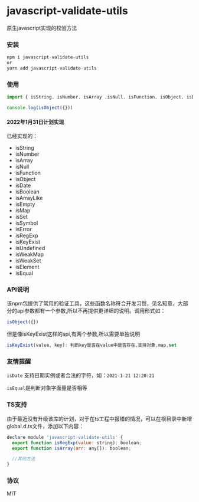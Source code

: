 # javascript-validate-utils
原生javascript实现的校验方法

### 安装

```javascript
npm i javascript-validate-utils
or
yarn add javascript-validate-utils
```



### 使用
```JavaScript
import { isString, isNumber, isArray ,isNull, isFunction, isObject, isDate} from 'javascript-validate-utils'

console.log(isObject({}))
```

#### 2022年1月31日计划实现

已经实现的：

- isString 
- isNumber
- isArray 
- isNull
- isFunction
- isObject
- isDate
- isBoolean
- isArrayLike
- isEmpty
- isMap
- isSet
- isSymbol
- isError
- isRegExp
- isKeyExist
- isUndefined
- isWeakMap
- isWeakSet
- isElement
- isEqual



### API说明

该npm包提供了常用的验证工具，这些函数名称符合开发习惯，见名知意，大部分的api参数都有一个参数,所以不再提供更详细的说明。调用形式如：

```JavaScript
isObject({})
```

但是像isKeyExist这样的api,有两个参数,所以需要单独说明

```javascript
isKeyExist(value, key): 判断key是否在value中是否存在,支持对象,map,set
```







### 友情提醒
`isDate` 支持日期实例或者合法的字符，如：`2021-1-21 12:20:21`

`isEqual`是判断对象字面量是否相等


### TS支持
由于最近没有升级该库的计划，对于在ts工程中报错的情况，可以在根目录中新增global.d.ts文件，添加以下内容：
```javascript 
declare module 'javascript-validate-utils' {
  export function isRegExp(value: string): boolean;
  export function isArray(arr: any[]): boolean;

  //其他方法
}
```



### 协议
MIT
